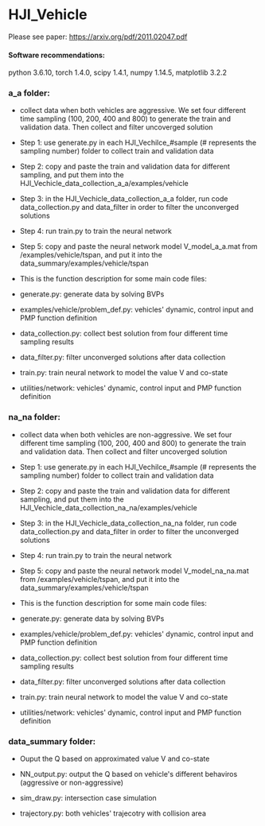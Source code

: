 # HJI_Vehicle
Please see paper: https://arxiv.org/pdf/2011.02047.pdf

#### Software recommendations:

python 3.6.10, torch 1.4.0, scipy 1.4.1, numpy 1.14.5, matplotlib 3.2.2

### a_a folder:

  * collect data when both vehicles are aggressive. We set four different time sampling (100, 200, 400 and 800) to generate the train and validation data. 
     Then collect and filter uncoverged solution 

  * Step 1: use generate.py in each HJI_Vechilce_#sample (# represents the sampling number) folder to collect train and validation data

  * Step 2: copy and paste the train and validation data for different sampling, and put them into the HJI_Vechicle_data_collection_a_a/examples/vehicle

  * Step 3: in the HJI_Vechicle_data_collection_a_a folder, run code data_collection.py and data_filter in order to filter the unconverged solutions

  * Step 4: run train.py to train the neural network

  * Step 5: copy and paste the neural network model V_model_a_a.mat from /examples/vehicle/tspan, and put it into the data_summary/examples/vehicle/tspan

  * This is the function description for some main code files:

  * generate.py: generate data by solving BVPs

  * examples/vehicle/problem_def.py: vehicles' dynamic, control input and PMP function definition

  * data_collection.py:  collect best solution from four different time sampling results

  * data_filter.py: filter unconverged solutions after data collection

  * train.py: train neural network to model the value V and co-state

  * utilities/network: vehicles' dynamic, control input and PMP function definition

### na_na folder:

  * collect data when both vehicles are non-aggressive. We set four different time sampling (100, 200, 400 and 800) to generate the train and validation data. 
     Then collect and filter uncoverged solution  

  * Step 1: use generate.py in each HJI_Vechilce_#sample (# represents the sampling number) folder to collect train and validation data

  * Step 2: copy and paste the train and validation data for different sampling, and put them into the HJI_Vechicle_data_collection_na_na/examples/vehicle

  * Step 3: in the HJI_Vechicle_data_collection_na_na folder, run code data_collection.py and data_filter in order to filter the unconverged solutions

  * Step 4: run train.py to train the neural network

  * Step 5: copy and paste the neural network model V_model_na_na.mat from /examples/vehicle/tspan, and put it into the data_summary/examples/vehicle/tspan 

  * This is the function description for some main code files:

  * generate.py: generate data by solving BVPs

  * examples/vehicle/problem_def.py: vehicles' dynamic, control input and PMP function definition

  * data_collection.py:  collect best solution from four different time sampling results

  * data_filter.py: filter unconverged solutions after data collection

  * train.py: train neural network to model the value V and co-state

  * utilities/network: vehicles' dynamic, control input and PMP function definition

### data_summary folder:

  * Ouput the Q based on approximated value V and co-state

  * NN_output.py:  output the Q based on vehicle's different behaviros (aggressive or non-aggressive)

  * sim_draw.py: intersection case simulation

  * trajectory.py: both vehicles' trajecotry with collision area